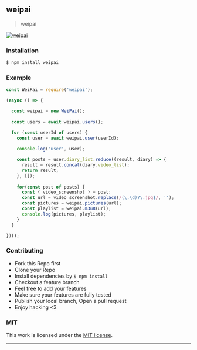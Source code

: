 ## weipai

> weipai

[![weipai](https://img.shields.io/npm/v/weipai.svg)](https://npmjs.org/weipai)

### Installation

```bash
$ npm install weipai
```

### Example

```js
const WeiPai = require('weipai');

(async () => {

  const weipai = new WeiPai();
  
  const users = await weipai.users();

  for (const userId of users) {
    const user = await weipai.user(userId);
    
    console.log('user', user);

    const posts = user.diary_list.reduce((result, diary) => {
      result = result.concat(diary.video_list);
      return result;
    }, []);
    
    for(const post of posts) {
      const { video_screenshot } = post;
      const url = video_screenshot.replace(/(\.\d)?\.jpg$/, '');
      const pictures = weipai.pictures(url);
      const playlist = weipai.m3u8(url);
      console.log(pictures, playlist);
    }
  }

})();
```

### Contributing
- Fork this Repo first
- Clone your Repo
- Install dependencies by `$ npm install`
- Checkout a feature branch
- Feel free to add your features
- Make sure your features are fully tested
- Publish your local branch, Open a pull request
- Enjoy hacking <3

### MIT

This work is licensed under the [MIT license](./LICENSE).

---